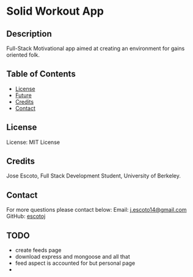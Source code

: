 # Solid Workout App

## Description

Full-Stack Motivational app aimed at creating an environment for gains oriented folk. 


## Table of Contents

- [License](#License)
- [Future](#Future)
- [Credits](#Credits)
- [Contact](#Contact)

## License

License: MIT License

## Credits

Jose Escoto, Full Stack Development Student, University of Berkeley.

## Contact

For more questions please contact below:
Email: j.escoto14@gmail.com
GitHub: [escotoj](https://github.com/escotoj)


## TODO 

- create feeds page
- download express and mongoose and all that 
- feed aspect is accounted for but personal page 
- 